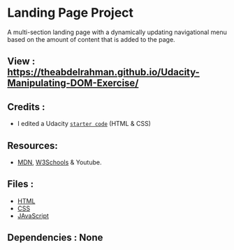 # ****Landing Page Project****
A multi-section landing page with a dynamically updating navigational menu based on the amount of content that is added to the page.


## View : https://theabdelrahman.github.io/Udacity-Manipulating-DOM-Exercise/

## **Credits :** 
- I edited a Udacity [`starter code`](https://github.com/udacity/fend/tree/refresh-2019/projects/landing-page) (HTML & CSS) 


## **Resources:**
- [MDN](https://developer.mozilla.org/en-US/), [W3Schools](https://www.w3schools.com/) & Youtube.


## **Files :**
- [HTML](/index.html)
- [CSS](/css/styles.css)
- [JAvaScript](/js/app.js)

## **Dependencies :** None
